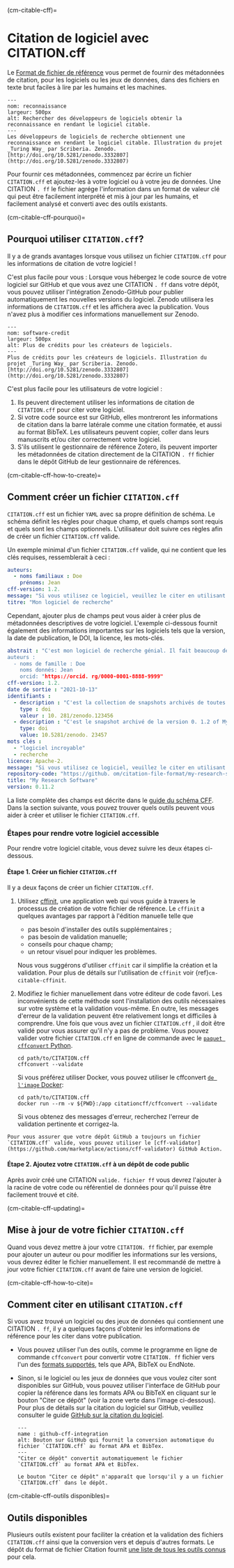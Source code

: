 (cm-citable-cff)=
# Citation de logiciel avec CITATION.cff

Le [Format de fichier de référence](https://citation-file-format.github.io) vous permet de fournir des métadonnées de citation, pour les logiciels ou les jeux de données, dans des fichiers en texte brut faciles à lire par les humains et les machines.

```{figure} ../../figures/recognition.*
---
nom: reconnaissance
largeur: 500px
alt: Rechercher des développeurs de logiciels obtenir la reconnaissance en rendant le logiciel citable.
---
Les développeurs de logiciels de recherche obtiennent une reconnaissance en rendant le logiciel citable. Illustration du projet _Turing Way_ par Scriberia. Zenodo. [http://doi.org/10.5281/zenodo.3332807](http://doi.org/10.5281/zenodo.3332807)
```

Pour fournir ces métadonnées, commencez par écrire un fichier `CITATION.cff` et ajoutez-les à votre logiciel ou à votre jeu de données. Une CITATION `. ff` le fichier agrége l'information dans un format de valeur clé qui peut être facilement interprété et mis à jour par les humains, et facilement analysé et converti avec des outils existants.

(cm-citable-cff-pourquoi)=
## Pourquoi utiliser `CITATION.cff`?

Il y a de grands avantages lorsque vous utilisez un fichier `CITATION.cff` pour les informations de citation de votre logiciel !

C'est plus facile pour vous : Lorsque vous hébergez le code source de votre logiciel sur GitHub et que vous avez une CITATION `. ff` dans votre dépôt, vous pouvez utiliser l'intégration Zenodo-GitHub pour publier automatiquement les nouvelles versions du logiciel. Zenodo utilisera les informations de `CITATION.cff` et les affichera avec la publication. Vous n'avez plus à modifier ces informations manuellement sur Zenodo.

```{figure} ../../figures/software-credit.*
---
nom: software-credit
largeur: 500px
alt: Plus de crédits pour les créateurs de logiciels.
---
Plus de crédits pour les créateurs de logiciels. Illustration du projet _Turing Way_ par Scriberia. Zenodo. [http://doi.org/10.5281/zenodo.3332807](http://doi.org/10.5281/zenodo.3332807)
```

C'est plus facile pour les utilisateurs de votre logiciel :
1. Ils peuvent directement utiliser les informations de citation de `CITATION.cff` pour citer votre logiciel.
2. Si votre code source est sur GitHub, elles montreront les informations de citation dans la barre latérale comme une citation formatée, et aussi au format BibTeX. Les utilisateurs peuvent copier, coller dans leurs manuscrits et/ou citer correctement votre logiciel.
3. S'ils utilisent le gestionnaire de référence Zotero, ils peuvent importer les métadonnées de citation directement de la CITATION `. ff` fichier dans le dépôt GitHub de leur gestionnaire de références.

(cm-citable-cff-how-to-create)=
## Comment créer un fichier `CITATION.cff`

`CITATION.cff` est un fichier `YAML` avec sa propre définition de schéma. Le schéma définit les règles pour chaque champ, et quels champs sont requis et quels sont les champs optionnels. L'utilisateur doit suivre ces règles afin de créer un fichier `CITATION.cff` valide.

Un exemple minimal d'un fichier `CITATION.cff` valide, qui ne contient que les clés requises, ressemblerait à ceci :

```yaml
auteurs:
  - noms familiaux : Doe
    prénoms: Jean
cff-version: 1.2.
message: "Si vous utilisez ce logiciel, veuillez le citer en utilisant les métadonnées de ce fichier."
titre: "Mon logiciel de recherche"
```

Cependant, ajouter plus de champs peut vous aider à créer plus de métadonnées descriptives de votre logiciel. L'exemple ci-dessous fournit également des informations importantes sur les logiciels tels que la version, la date de publication, le DOI, la licence, les mots-clés.

```yaml
abstrait : "C'est mon logiciel de recherche génial. Il fait beaucoup de choses.
auteurs :
  - noms de famille : Doe
    noms donnés: Jean
    orcid: "https://orcid. rg/0000-0001-8888-9999"
cff-version: 1.2.
date de sortie : "2021-10-13"
identifiants :
  - description : "C'est la collection de snapshots archivés de toutes les versions de mon logiciel de recherche"
    type : doi
    valeur : 10. 281/zenodo.123456
  - description : "C'est le snapshot archivé de la version 0. 1.2 of My Research Software"
    type: doi
    value: 10.5281/zenodo. 23457
mots clés :
  - "logiciel incroyable"
  - recherche
licence: Apache-2.
message: "Si vous utilisez ce logiciel, veuillez le citer en utilisant les métadonnées de ce fichier."
repository-code: "https://github. om/citation-file-format/my-research-software"
title: "My Research Software"
version: 0.11.2
```

La liste complète des champs est décrite dans le [guide du schéma CFF](https://github.com/citation-file-format/citation-file-format/blob/main/schema-guide.md). Dans la section suivante, vous pouvez trouver quels outils peuvent vous aider à créer et utiliser le fichier `CITATION.cff`.

### Étapes pour rendre votre logiciel accessible

Pour rendre votre logiciel citable, vous devez suivre les deux étapes ci-dessous.

#### Étape 1. Créer un fichier `CITATION.cff`

Il y a deux façons de créer un fichier `CITATION.cff`.

1. Utilisez [cffinit](https://citation-file-format.github.io/cff-initializer-javascript/), une application web qui vous guide à travers le processus de création de votre fichier de référence. Le `cffinit` a quelques avantages par rapport à l'édition manuelle telle que

    - pas besoin d'installer des outils supplémentaires ;
    - pas besoin de validation manuelle;
    - conseils pour chaque champ;
    - un retour visuel pour indiquer les problèmes.

    Nous vous suggérons d'utiliser `cffinit` car il simplifie la création et la validation. Pour plus de détails sur l'utilisation de `cffinit` voir {ref}`cm-citable-cffinit`.

2. Modifiez le fichier manuellement dans votre éditeur de code favori. Les inconvénients de cette méthode sont l'installation des outils nécessaires sur votre système et la validation vous-même. En outre, les messages d'erreur de la validation peuvent être relativement longs et difficiles à comprendre. Une fois que vous avez un fichier `CITATION.cff` , il doit être validé pour vous assurer qu'il n'y a pas de problème. Vous pouvez valider votre fichier `CITATION.cff` en ligne de commande avec le [`paquet cffconvert` Python](https://pypi.org/project/cffconvert/).

    ```shell
    cd path/to/CITATION.cff
    cffconvert --validate
    ```

    Si vous préférez utiliser Docker, vous pouvez utiliser le cffconvert [`de l'image` Docker](https://hub.docker.com/r/citationcff/cffconvert):

    ```shell
    cd path/to/CITATION.cff
    docker run --rm -v ${PWD}:/app citationcff/cffconvert --validate
    ```

    Si vous obtenez des messages d'erreur, recherchez l'erreur de validation pertinente et corrigez-la.

```{note}
Pour vous assurer que votre dépôt GitHub a toujours un fichier `CITATION.cff` valide, vous pouvez utiliser le [cff-validator](https://github.com/marketplace/actions/cff-validator) GitHub Action.
```

#### Étape 2. Ajoutez votre `CITATION.cff` à un dépôt de code public

Après avoir créé une CITATION `valide. fichier ff` vous devrez l'ajouter à la racine de votre code ou référentiel de données pour qu'il puisse être facilement trouvé et cité.

(cm-citable-cff-updating)=
## Mise à jour de votre fichier `CITATION.cff`

Quand vous devez mettre à jour votre `CITATION. ff` fichier, par exemple pour ajouter un auteur ou pour modifier les informations sur les versions, vous devrez éditer le fichier manuellement. Il est recommandé de mettre à jour votre fichier `CITATION.cff` avant de faire une version de logiciel.

(cm-citable-cff-how-to-cite)=
## Comment citer en utilisant `CITATION.cff`

Si vous avez trouvé un logiciel ou des jeux de données qui contiennent une CITATION `. ff`, il y a quelques façons d'obtenir les informations de référence pour les citer dans votre publication.

- Vous pouvez utiliser l'un des outils, comme le programme en ligne de commande `cffconvert` pour convertir votre `CITATION. ff` fichier vers l'un des [formats supportés](https://github.com/citation-file-format/cff-converter-python#supported-output-formats), tels que APA, BibTeX ou EndNote.

- Sinon, si le logiciel ou les jeux de données que vous voulez citer sont disponibles sur GitHub, vous pouvez utiliser l'interface de GitHub pour copier la référence dans les formats APA ou BibTeX en cliquant sur le bouton "Citer ce dépôt" (voir la zone verte dans l'image ci-dessous). Pour plus de détails sur la citation du logiciel sur GitHub, veuillez consulter le guide [GitHub sur la citation du logiciel](https://docs.github.com/en/repositories/managing-your-repositorys-settings-and-features/customizing-your-repository/about-citation-files).

  ```{figure} ../../figures/github-cff-integration.*
  ---
  name : github-cff-integration
  alt: Bouton sur GitHub qui fournit la conversion automatique du fichier `CITATION.cff` au format APA et BibTex.
  ---
  "Citer ce dépôt" convertit automatiquement le fichier `CITATION.cff` au format APA et BibTex.
  ```

  ```{note}
  Le bouton "Citer ce dépôt" n'apparaît que lorsqu'il y a un fichier `CITATION.cff` dans le dépôt.
  ```

(cm-citable-cff-outils disponibles)=
## Outils disponibles

Plusieurs outils existent pour faciliter la création et la validation des fichiers `CITATION.cff` ainsi que la conversion vers et depuis d'autres formats. Le dépôt du format de fichier Citation fournit [une liste de tous les outils connus](https://github.com/citation-file-format/citation-file-format#tools-to-work-with-citationcff-files-wrench) pour cela.
